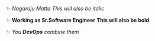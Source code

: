 :sparkles: *Nagaraju Matta*
_This will also be italic_

:sparkles: **Working as Sr.Software Engineer**
__This will also be bold__

:sparkles: _You **DevOps** combine them_
